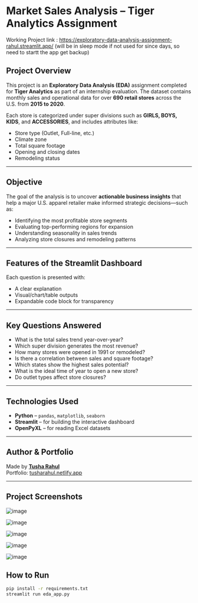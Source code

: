 # Market Sales Analysis – Tiger Analytics Assignment

Working Project link : https://exploratory-data-analysis-assignment-rahul.streamlit.app/
(will be in sleep mode if not used for since days, so need to startt the app get backup)

## Project Overview

This project is an **Exploratory Data Analysis (EDA)** assignment completed for **Tiger Analytics** as part of an internship evaluation. The dataset contains monthly sales and operational data for over **690 retail stores** across the U.S. from **2015 to 2020**.

Each store is categorized under super divisions such as **GIRLS, BOYS, KIDS**, and **ACCESSORIES**, and includes attributes like:

- Store type (Outlet, Full-line, etc.)
- Climate zone
- Total square footage
- Opening and closing dates
- Remodeling status

---

## Objective

The goal of the analysis is to uncover **actionable business insights** that help a major U.S. apparel retailer make informed strategic decisions—such as:

- Identifying the most profitable store segments
- Evaluating top-performing regions for expansion
- Understanding seasonality in sales trends
- Analyzing store closures and remodeling patterns

---

## Features of the Streamlit Dashboard

Each question is presented with:

- A clear explanation
- Visual/chart/table outputs
- Expandable code block for transparency

---

## Key Questions Answered

- What is the total sales trend year-over-year?
- Which super division generates the most revenue?
- How many stores were opened in 1991 or remodeled?
- Is there a correlation between sales and square footage?
- Which states show the highest sales potential?
- What is the ideal time of year to open a new store?
- Do outlet types affect store closures?

---

## Technologies Used

- **Python** – `pandas`, `matplotlib`, `seaborn`
- **Streamlit** – for building the interactive dashboard
- **OpenPyXL** – for reading Excel datasets

---

##  Author & Portfolio

Made by [**Tusha Rahul**](https://tusharahul.netlify.app)  
Portfolio: [tusharahul.netlify.app](https://tusharahul.netlify.app)

---

## Project Screenshots
![image](https://github.com/user-attachments/assets/93789805-b7f7-4f45-90a8-7f4d9664c5f3)

![image](https://github.com/user-attachments/assets/5d4e512f-7e29-476b-b1de-326b2776e9c6)

![image](https://github.com/user-attachments/assets/f21516e2-0793-414c-812e-9d320a341f73)

![image](https://github.com/user-attachments/assets/70885b8d-81dc-4e9f-b7c2-8ea1cd4b976f)

![image](https://github.com/user-attachments/assets/08b9f8a2-4761-4a53-97cb-6a10d4d983b2)

##  How to Run

```bash
pip install -r requirements.txt
streamlit run eda_app.py
